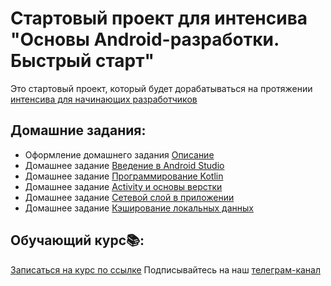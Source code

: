 # Стартовый проект для интенсива "Основы Android-разработки. Быстрый старт"
Это стартовый проект, который будет дорабатываться на протяжении [интенсива для начинающих разработчиков](http://intensive.androidschool.ru/basics/?utm_source=github&utm_medium=readme&utm_campaign=description)

## Домашние задания:

- Оформление домашнего задания [Описание](HomeWorkDescription.md)
- Домашнее задание [Введение в Android Studio](AndroidStudioIntro.md)
- Домашнее задание [Программирование Kotlin](KotlinHomeTask.md)
- Домашнее задание [Activity и основы верстки](HomeWorkActivity.md)
- Домашнее задание [Сетевой слой в приложении](NetworkLayerHomeTask.md)
- Домашнее задание [Кэширование локальных данных](LocalCacheHomeTask.md)

## Обучающий курс📚:
[Записаться на курс по ссылке](http://intensive.androidschool.ru/basics/?utm_source=github&utm_medium=readme&utm_campaign=description)
Подписывайтесь на наш [телеграм-канал](https://t.me/android_school_ru)